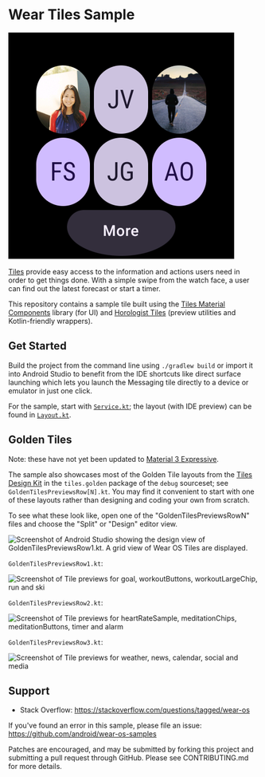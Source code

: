 Wear Tiles Sample
=================

![Tile Messaging Screenshot](screenshots/tile_messaging.png)

[Tiles](https://d.android.com/training/wearables/tiles) provide easy access to
the information and actions users need in order to get things done. With a
simple swipe from the watch face, a user can find out the latest forecast or
start a timer.

This repository contains a sample tile built using the [Tiles Material
Components](https://developer.android.com/reference/androidx/wear/protolayout/material/package-summary)
library (for UI) and [Horologist
Tiles](https://github.com/google/horologist#-tiles) (preview utilities and
Kotlin-friendly wrappers).

Get Started
-----------

Build the project from the command line using `./gradlew build` or import it
into Android Studio to benefit from the IDE shortcuts like direct surface
launching which lets you launch the Messaging tile directly to a device or
emulator in just one click.

For the sample, start with
[`Service.kt`](app/src/main/java/com/example/wear/tiles/messaging/Service.kt);
the layout (with IDE preview) can be found in
[`Layout.kt`](app/src/main/java/com/example/wear/tiles/messaging/Layout.kt).

Golden Tiles
------------

Note: these have not yet been updated to [Material 3
Expressive](https://developer.android.com/design/ui/wear/guides/surfaces/tiles).

The sample also showcases most of the Golden Tile layouts from the [Tiles Design
Kit](https://developer.android.com/training/wearables/design/tiles-design-system#tile-templates)
in the `tiles.golden` package of the `debug` sourceset; see
`GoldenTilesPreviewsRow[N].kt`. You may find it convenient to start with one of
these layouts rather than designing and coding your own from scratch.

To see what these look like, open one of the "GoldenTilesPreviewsRowN" files and
choose the "Split" or "Design" editor view.

![Screenshot of Android Studio showing the design view of GoldenTilesPreviewsRow1.kt. A grid view of Wear OS Tiles are displayed.](screenshots/tile_preview_design_view.png)

`GoldenTilesPreviewsRow1.kt`:

![Screenshot of Tile previews for goal, workoutButtons, workoutLargeChip, run and ski](screenshots/golden1.png)

`GoldenTilesPreviewsRow2.kt`:

![Screenshot of Tile previews for heartRateSample, meditationChips, meditationButtons, timer and alarm](screenshots/golden2.png)

`GoldenTilesPreviewsRow3.kt`:

![Screenshot of Tile previews for weather, news, calendar, social and media](screenshots/golden3.png)

Support
-------

- Stack Overflow: <https://stackoverflow.com/questions/tagged/wear-os>

If you've found an error in this sample, please file an issue:
<https://github.com/android/wear-os-samples>

Patches are encouraged, and may be submitted by forking this project and
submitting a pull request through GitHub. Please see CONTRIBUTING.md for more details.
